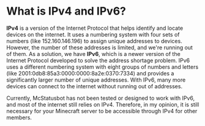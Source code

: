 #  What is IPv4 and IPv6?

**IPv4** is a version of the Internet Protocol that helps identify and locate devices on the internet. It uses a numbering system with four sets of numbers (like 152.160.146.196) to assign unique addresses to devices. However, the number of these addresses is limited, and we're running out of them. As a solution, we have **IPv6**, which is a newer version of the Internet Protocol developed to solve the address shortage problem. IPv6 uses a different numbering system with eight groups of numbers and letters (like 2001:0db8:85a3:0000:0000:8a2e:0370:7334) and provides a significantly larger number of unique addresses. With IPv6, many more devices can connect to the internet without running out of addresses.

Currently, McStatusbot has not been tested or designed to work with IPv6, and most of the internet still relies on IPv4. Therefore, in my opinion, it is still necessary for your Minecraft server to be accessible through IPv4 for other members.